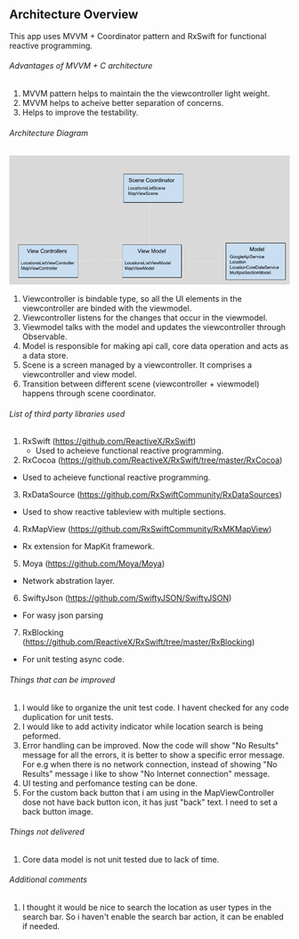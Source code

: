 ## Architecture Overview
This app uses MVVM + Coordinator pattern and RxSwift for functional reactive programming.
###### Advantages of MVVM + C architecture

1. MVVM pattern helps to maintain the the viewcontroller light weight.
2. MVVM helps to acheive better separation of concerns.
3. Helps to improve the testability.

###### Architecture Diagram
![Architecture](Arch.png)
1. Viewcontroller is bindable type, so all the UI elements in the viewcontroller are binded with the viewmodel.
2. Viewcontroller listens for the changes that occur in the viewmodel.
3. Viewmodel talks with the model and updates the viewcontroller through Observable.
4. Model is responsible for making api call, core data operation and acts as a data store.
5. Scene is a screen managed by a viewcontroller. It comprises a viewcontroller and view model.
6. Transition between different scene (viewcontroller + viewmodel) happens through scene coordinator.

###### List of third party libraries used
1. RxSwift (https://github.com/ReactiveX/RxSwift)
    * Used to acheieve functional reactive programming.
2. RxCocoa (https://github.com/ReactiveX/RxSwift/tree/master/RxCocoa)
  - Used to acheieve functional reactive programming.
3. RxDataSource (https://github.com/RxSwiftCommunity/RxDataSources)
  - Used to show reactive tableview with multiple sections.
4. RxMapView (https://github.com/RxSwiftCommunity/RxMKMapView)
  - Rx extension for MapKit framework.
5. Moya (https://github.com/Moya/Moya)
 - Network abstration layer.
6. SwiftyJson (https://github.com/SwiftyJSON/SwiftyJSON)
 - For wasy json parsing
7. RxBlocking (https://github.com/ReactiveX/RxSwift/tree/master/RxBlocking)
  - For unit testing async code.

###### Things that can be improved
1. I would like to organize the unit test code. I havent checked for any code duplication for unit tests.
2. I would like to add activity indicator while location search is being peformed.
3. Error handling can be improved. Now the code will show "No Results" message for all the errors, it is better to show a specific error message. For e.g when there is no network connection, instead of showing "No Results" message i like to show "No Internet connection" message.
4. UI testing and perfomance testing can be done.
5. For the custom back button that i am using in the MapViewController dose not have back button icon, it has just "back" text. I need to set a back button image. 

###### Things not delivered
1. Core data model is not unit tested due to lack of time.

###### Additional comments
1. I thought it would be nice to search the location as user types in the search bar. So i haven't enable the search bar action, it can be enabled if needed.
